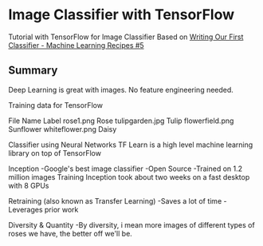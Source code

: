# Image Classifier with TensorFlow
Tutorial with TensorFlow for Image Classifier
Based on [Writing Our First Classifier - Machine Learning Recipes #5](https://www.youtube.com/watch?v=AoeEHqVSNOw)

## Summary
Deep Learning is great with images.
No feature engineering needed.

Training data for TensorFlow

File Name       Label
rose1.png       Rose
tulipgarden.jpg Tulip
flowerfield.png Sunflower
whiteflower.png     Daisy

Classifier using Neural Networks
TF Learn is a high level machine learning library on top of TensorFlow

Inception
-Google's best image classifier
-Open Source
-Trained on 1.2 million images
 Training Inception took about two weeks on a fast desktop with 8 GPUs

 Retraining (also known as Transfer Learning)
 -Saves a lot of time
 -Leverages prior work

 Diversity & Quantity
 -By diversity, i mean more images of different types of roses we have, the better off
 we'll be.
 